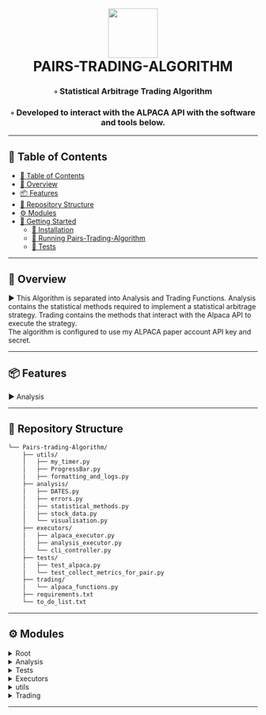 <div align="center">
<h1 align="center">
<img src="" width="100" />
<br>PAIRS-TRADING-ALGORITHM</h1>
<h3>◦ Statistical Arbitrage Trading Algorithm</h3>
<h3>◦ Developed to interact with the ALPACA API with the software and tools below.</h3>
</div>

---

## 📖 Table of Contents
- [📖 Table of Contents](#-table-of-contents)
- [📍 Overview](#-overview)
- [📦 Features](#-features)
- [📂 Repository Structure](#-repository-structure)
- [⚙️ Modules](#modules)
- [🚀 Getting Started](#-getting-started)
    - [🔧 Installation](#-installation)
    - [🤖 Running Pairs-Trading-Algorithm](#-running-Pairs-Trading-Algorithm)
    - [🧪 Tests](#-tests)
---


## 📍 Overview

► This Algorithm is separated into Analysis and Trading Functions.
Analysis contains the statistical methods required to implement a statistical arbitrage strategy.
Trading contains the methods that interact with the Alpaca API to execute the strategy.  
The algorithm is configured to use my ALPACA paper account API key and secret.



---

## 📦 Features

► Analysis


---


## 📂 Repository Structure

```sh
└── Pairs-trading-Algorithm/
    ├── utils/
    │   ├── my_timer.py
    │   ├── ProgressBar.py
    │   ├── formatting_and_logs.py
    ├── analysis/
    │   ├── DATES.py
    │   ├── errors.py
    │   ├── statistical_methods.py
    │   ├── stock_data.py
    │   └── visualisation.py
    ├── executors/
    │   ├── alpaca_executor.py
    │   ├── analysis_executor.py
    │   └── cli_controller.py
    ├── tests/
    │   ├── test_alpaca.py
    │   └── test_collect_metrics_for_pair.py
    ├── trading/
    │   └── alpaca_functions.py
    ├── requirements.txt
    └── to_do_list.txt

```


---


## ⚙️ Modules

<details closed><summary>Root</summary>

| File                                                                                               | Summary       |
| ---                                                                                                | ---           |
| [requirements.txt](https://github.com/gelst31n/Pairs-Trading-Algorithm/blob/main/requirements.txt) | ► Requirements needed to run program, use "pip install -r requirements.txt" |

</details>

<details closed><summary>Analysis</summary>

| File                                                                                                                  | Summary       |
| ---                                                                                                                   | ---           |
| [Visualisation.py](https://github.com/gelst31n/Pairs-Trading-Algorithm/blob/main/Analysis/visualisation.py)           | ► Functions to visualise important metrics |
| [StockData.py](https://github.com/gelst31n/Pairs-Trading-Algorithm/blob/main/Analysis/stock_data.py)                   | ► StockData class and methods |
| [Dates.py](https://github.com/gelst31n/Pairs-Trading-Algorithm/blob/main/Analysis/DATES.py)                           | ► Enum for dates |
| [StatisticalMethods.py](https://github.com/gelst31n/Pairs-Trading-Algorithm/blob/main/Analysis/statistical_methods.py) | ► Functions performing statisticaly analysis on StockData |

</details>

<details closed><summary>Tests</summary>

| File                                                                                                 | Summary       |
| ---                                                                                                  | ---           |
| [test_alpaca.py](https://github.com/gelst31n/Pairs-Trading-Algorithm/blob/main/tests/test_alpaca.py) | ► Testing the Alpaca Functions |

</details>

<details closed><summary>Executors</summary>

| File                                                                                                                 | Summary       |
| ---                                                                                                                  | ---           |
| [AnalysisExecutor.py](https://github.com/gelst31n/Pairs-Trading-Algorithm/blob/main/executors/analysis_executor.py)   | ► Executor for analysis |

</details>

<details closed><summary>utils</summary>

| File                                                                                                      | Summary       |
| ---                                                                                                       | ---           |
| [MyTimer.py](https://github.com/gelst31n/Pairs-Trading-Algorithm/blob/main/utils/my_timer.py)         | ► INSERT-TEXT |
| [ProgressBar.py](https://github.com/gelst31n/Pairs-Trading-Algorithm/blob/main/utils/ProgressBar.py) | ► INSERT-TEXT |

</details>

<details closed><summary>Trading</summary>

| File                                                                                                           | Summary       |
| ---                                                                                                            | ---           |
| [AlpacaFunctions.py](https://github.com/gelst31n/Pairs-Trading-Algorithm/blob/main/Trading/alpaca_functions.py) | ► INSERT-TEXT |

</details>

---
